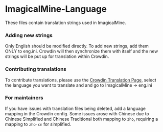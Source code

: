 # ImagicalMine-Language

These files contain translation strings used in ImagicalMine.

### Adding new strings
Only English should be modified directly. To add new strings, add them ONLY to eng.ini. Crowdin will then synchronize them with itself and the new strings will be put up for translation within Crowdin.

### Contributing translations
To contribute translations, please use the [Crowdin Translation Page](http://translate.pocketmine.net/), select the language you want to translate and and go to ImagicalMine -> eng.ini

### For maintainers
If you have issues with translation files being deleted, add a language mapping in the Crowdin config. Some issues arose with Chinese due to Chinese Simplified and Chinese Traditional both mapping to `zho`, requiring a mapping to `zho-cn` for simplified.
